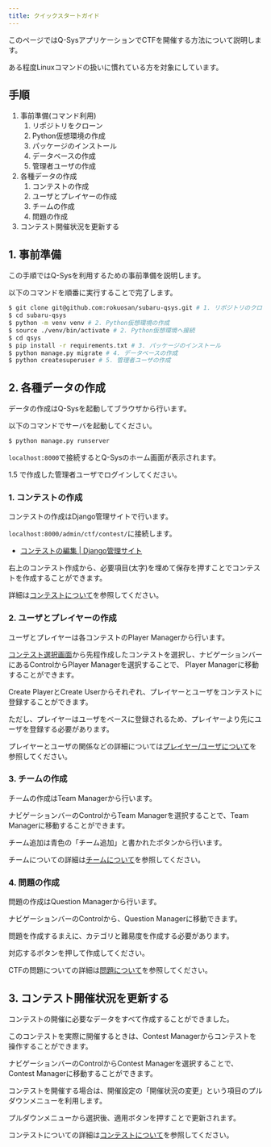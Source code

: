 ```yaml
---
title: クイックスタートガイド
---
```


このページではQ-SysアプリケーションでCTFを開催する方法について説明します。

ある程度Linuxコマンドの扱いに慣れている方を対象にしています。

## 手順
1. 事前準備(コマンド利用)
   1. リポジトリをクローン
   2. Python仮想環境の作成
   3. パッケージのインストール
   4. データベースの作成
   5. 管理者ユーザの作成
2. 各種データの作成
   1. コンテストの作成
   2. ユーザとプレイヤーの作成
   3. チームの作成
   4.  問題の作成
3.  コンテスト開催状況を更新する

## 1. 事前準備

この手順ではQ-Sysを利用するための事前準備を説明します。

以下のコマンドを順番に実行することで完了します。

```bash
$ git clone git@github.com:rokuosan/subaru-qsys.git # 1. リポジトリのクローン
$ cd subaru-qsys
$ python -m venv venv # 2. Python仮想環境の作成
$ source ./venv/bin/activate # 2. Python仮想環境へ接続
$ cd qsys
$ pip install -r requirements.txt # 3. パッケージのインストール
$ python manage.py migrate # 4. データベースの作成
$ python createsuperuser # 5. 管理者ユーザの作成
```

## 2. 各種データの作成

データの作成はQ-Sysを起動してブラウザから行います。

以下のコマンドでサーバを起動してください。

```bash
$ python manage.py runserver
```

``localhost:8000``で接続するとQ-Sysのホーム画面が表示されます。

1.5 で作成した管理者ユーザでログインしてください。

### 1. コンテストの作成

コンテストの作成はDjango管理サイトで行います。

``localhost:8000/admin/ctf/contest/``に接続します。

- [コンテストの編集 | Django管理サイト](http://localhost:8000/admin/ctf/contest/)

右上のコンテスト作成から、必要項目(太字)を埋めて保存を押すことでコンテストを作成することができます。

詳細は[コンテストについて](./about-contest.md)を参照してください。

### 2. ユーザとプレイヤーの作成

ユーザとプレイヤーは各コンテストのPlayer Managerから行います。

[コンテスト選択画面](http://localhost:8000/ctf/)から先程作成したコンテストを選択し、ナビゲーションバーにあるControlからPlayer Managerを選択することで、
Player Managerに移動することができます。

Create PlayerとCreate Userからそれぞれ、プレイヤーとユーザをコンテストに登録することができます。

ただし、プレイヤーはユーザをベースに登録されるため、プレイヤーより先にユーザを登録する必要があります。

プレイヤーとユーザの関係などの詳細については[プレイヤー/ユーザについて](./about-player-and-user.md)を参照してください。

### 3. チームの作成

チームの作成はTeam Managerから行います。

ナビゲーションバーのControlからTeam Managerを選択することで、Team Managerに移動することができます。

チーム追加は青色の「チーム追加」と書かれたボタンから行います。

チームについての詳細は[チームについて](./about-team.md)を参照してください。

### 4. 問題の作成

問題の作成はQuestion Managerから行います。

ナビゲーションバーのControlから、Question Managerに移動できます。

問題を作成するまえに、カテゴリと難易度を作成する必要があります。

対応するボタンを押して作成してください。

CTFの問題についての詳細は[問題について](./about-question.md)を参照してください。

## 3. コンテスト開催状況を更新する

コンテストの開催に必要なデータをすべて作成することができました。

このコンテストを実際に開催するときは、Contest Managerからコンテストを操作することができます。

ナビゲーションバーのControlからContest Managerを選択することで、Contest Managerに移動することができます。

コンテストを開催する場合は、開催設定の「開催状況の変更」という項目のプルダウンメニューを利用します。

プルダウンメニューから選択後、適用ボタンを押すことで更新されます。

コンテストについての詳細は[コンテストについて](./about-contest.md)を参照してください。


